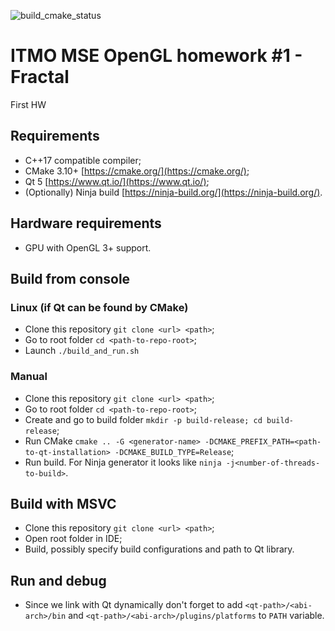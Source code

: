 ![build_cmake_status](https://github.com/BurnBirdX7/mse-gl-hw1-fractal/actions/workflows/build_cmake.yml/badge.svg)

# ITMO MSE OpenGL homework #1 - Fractal

First HW

## Requirements

- C++17 compatible compiler;
- CMake 3.10+ [https://cmake.org/](https://cmake.org/);
- Qt 5 [https://www.qt.io/](https://www.qt.io/);
- (Optionally) Ninja build [https://ninja-build.org/](https://ninja-build.org/).

## Hardware requirements

- GPU with OpenGL 3+ support.

## Build from console

### Linux (if Qt can be found by CMake)

- Clone this repository `git clone <url> <path>`;
- Go to root folder `cd <path-to-repo-root>`;
- Launch `./build_and_run.sh`

### Manual

- Clone this repository `git clone <url> <path>`;
- Go to root folder `cd <path-to-repo-root>`;
- Create and go to build folder `mkdir -p build-release; cd build-release`;
- Run CMake `cmake .. -G <generator-name> -DCMAKE_PREFIX_PATH=<path-to-qt-installation> -DCMAKE_BUILD_TYPE=Release`;
- Run build. For Ninja generator it looks like `ninja -j<number-of-threads-to-build>`.

## Build with MSVC

- Clone this repository `git clone <url> <path>`;
- Open root folder in IDE;
- Build, possibly specify build configurations and path to Qt library.

## Run and debug

- Since we link with Qt dynamically don't forget to add `<qt-path>/<abi-arch>/bin` and `<qt-path>/<abi-arch>/plugins/platforms` to `PATH` variable.
